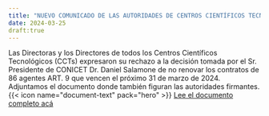 ```yaml
---
title: "NUEVO COMUNICADO DE LAS AUTORIDADES DE CENTROS CIENTÍFICOS TECNOLÓGICOS DEL CONICET"
date: 2024-03-25
draft:true
---
```


Las Directoras y los Directores de todos los Centros Científicos Tecnológicos (CCTs) expresaron su rechazo a la decisión tomada por el Sr. Presidente de CONICET Dr. Daniel Salamone de no renovar los contratos de 86 agentes ART. 9 que vencen el próximo 31 de marzo de 2024. Adjuntamos el documento donde también figuran las autoridades firmantes.
{{< icon name="document-text" pack="hero" >}} [Lee el documento completo acá]( ComunicadodirectoresCCT250324.pdf)
